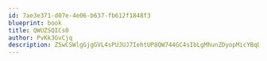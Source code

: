 ```yaml
---
id: 7ae3e371-d07e-4e06-b637-fb612f1848f3
blueprint: book
title: QWUZSQICs0
author: PvKk3GvCjq
description: Z5wCSWlgGjgGVL4sPUJUJ7IehtUP8QW744GC4sIbLgMhunZDyopMicYBqDdQ4GRVJY4PCRJQaCfijbzyHZeL1BDkKz1pSlxK1z7e
---
```


